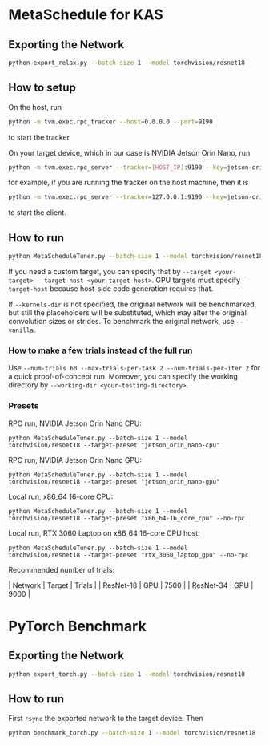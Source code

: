# MetaSchedule for KAS

## Exporting the Network

```bash
python export_relax.py --batch-size 1 --model torchvision/resnet18
```

## How to setup

On the host, run

```bash
python -m tvm.exec.rpc_tracker --host=0.0.0.0 --port=9190
```

to start the tracker.

On your target device, which in our case is NVIDIA Jetson Orin Nano, run

```bash
python -m tvm.exec.rpc_server --tracker=[HOST_IP]:9190 --key=jetson-orin-nano
```

for example, if you are running the tracker on the host machine, then it is

```bash
python -m tvm.exec.rpc_server --tracker=127.0.0.1:9190 --key=jetson-orin-nano
```

to start the client.

## How to run

```bash
python MetaScheduleTuner.py --batch-size 1 --model torchvision/resnet18 --target-preset "jetson_orin_nano-cpu" --kernels-dir "/path/to/kernels/dir"
```

If you need a custom target, you can specify that by `--target <your-target> --target-host <your-target-host>`. GPU targets must specify `--target-host` because host-side code generation requires that.

If `--kernels-dir` is not specified, the original network will be benchmarked, but still the placeholders will be substituted, which may alter the original convolution sizes or strides. To benchmark the original network, use `--vanilla`.

### How to make a few trials instead of the full run

Use `--num-trials 60 --max-trials-per-task 2 --num-trials-per-iter 2` for a quick proof-of-concept run. Moreover, you can specify the working directory by `--working-dir <your-testing-directory>`.

### Presets

RPC run, NVIDIA Jetson Orin Nano CPU:
```
python MetaScheduleTuner.py --batch-size 1 --model torchvision/resnet18 --target-preset "jetson_orin_nano-cpu"
```

RPC run, NVIDIA Jetson Orin Nano GPU:
```
python MetaScheduleTuner.py --batch-size 1 --model torchvision/resnet18 --target-preset "jetson_orin_nano-gpu"
```

Local run, x86_64 16-core CPU:
```
python MetaScheduleTuner.py --batch-size 1 --model torchvision/resnet18 --target-preset "x86_64-16_core_cpu" --no-rpc
```

Local run, RTX 3060 Laptop on x86_64 16-core CPU host:
```
python MetaScheduleTuner.py --batch-size 1 --model torchvision/resnet18 --target-preset "rtx_3060_laptop_gpu" --no-rpc
```

Recommended number of trials:

| Network | Target | Trials |
| ResNet-18 | GPU | 7500 |
| ResNet-34 | GPU | 9000 |

# PyTorch Benchmark

## Exporting the Network

```bash
python export_torch.py --batch-size 1 --model torchvision/resnet18
```

## How to run

First `rsync` the exported network to the target device. Then

```bash
python benchmark_torch.py --batch-size 1 --model torchvision/resnet18 --device cuda
```
